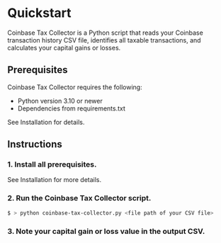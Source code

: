 # Quickstart 

Coinbase Tax Collector is a Python script that reads your Coinbase transaction history CSV file, identifies all taxable transactions, and calculates your capital gains or losses.

## Prerequisites

Coinbase Tax Collector requires the following:

* Python version 3.10 or newer
* Dependencies from requirements.txt

See Installation for details.

## Instructions

### 1. Install all prerequisites.

See Installation for more details.

### 2. Run the Coinbase Tax Collector script.

```sh
$ > python coinbase-tax-collector.py <file path of your CSV file>
```

### 3.  Note your capital gain or loss value in the output CSV.